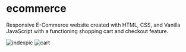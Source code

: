 # ecommerce

Responsive E-Commerce website created with HTML, CSS, and Vanilla JavaScript with a functioning shopping cart and checkout feature.

![indexpic](https://github.com/nick-pell/ecommerce/assets/93624627/413866a9-2170-43e9-85c5-8440873ab7fb)
![cart](https://github.com/nick-pell/ecommerce/assets/93624627/02bd0c01-8135-4479-a0db-0d386609d685)
